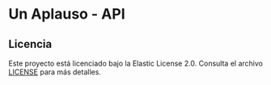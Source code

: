 # Un Aplauso - API

## Licencia

Este proyecto está licenciado bajo la Elastic License 2.0. Consulta el archivo [LICENSE](LICENSE) para más detalles.
